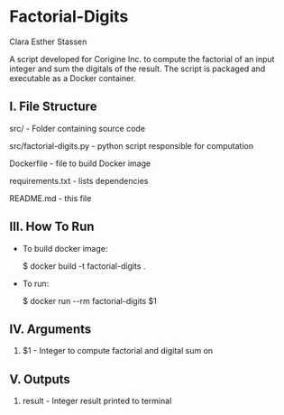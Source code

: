 # Factorial-Digits 

Clara Esther Stassen

A script developed for Corigine Inc. to compute the factorial of an input 
integer and sum the digitals of the result. The script is packaged and 
executable as a Docker container.

I. File Structure
------------------
src/ - Folder containing source code

src/factorial-digits.py - python script responsible for computation

Dockerfile - file to build Docker image

requirements.txt - lists dependencies

README.md - this file

III. How To Run
----------------
- To build docker image:

    $ docker build -t factorial-digits .
    
- To run:

   $ docker run --rm factorial-digits $1

IV. Arguments
--------------
1. $1  -  Integer to compute factorial and digital sum on


V. Outputs
--------------
1. result    -    Integer result printed to terminal

